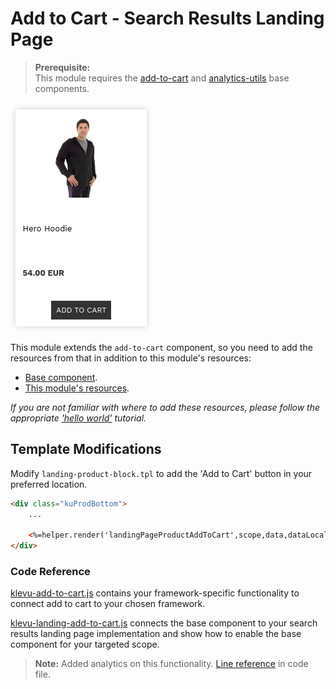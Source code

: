 # Add to Cart - Search Results Landing Page

> **Prerequisite:**  
> This module requires the [add-to-cart](/components/add-to-cart) and [analytics-utils](/components/analytics-utils) base components.

![Search-landing add-to-cart](/modules/add-to-cart/images/image001.png)

This module extends the `add-to-cart` component, so you need to
add the resources from that in addition to this module's resources:

- [Base component](/components/add-to-cart/resources).
- [This module's resources](/modules/add-to-cart/landing/resources).

_If you are not familiar with where to add these resources,
please follow the appropriate ['hello world'](/getting-started/1-hello-world) tutorial._

## Template Modifications

Modify `landing-product-block.tpl` to add the 'Add to Cart' button in your preferred location.

```html
<div class="kuProdBottom">
    ...

    <%=helper.render('landingPageProductAddToCart',scope,data,dataLocal) %>
</div>
```

### Code Reference

[klevu-add-to-cart.js](/components/add-to-cart/resources/assets/js/klevu-add-to-cart.js)
contains your framework-specific functionality to connect add to cart to your chosen framework.  

[klevu-landing-add-to-cart.js](/modules/add-to-cart/landing/resources/assets/js/klevu-landing-add-to-cart.js)
connects the base component to your search results landing page implementation
and show how to enable the base component for your targeted scope.  

> **Note:**
> Added analytics on this functionality. [Line reference](modules/add-to-cart/landing/resources/assets/js/klevu-landing-add-to-cart.js#L89) in code file.